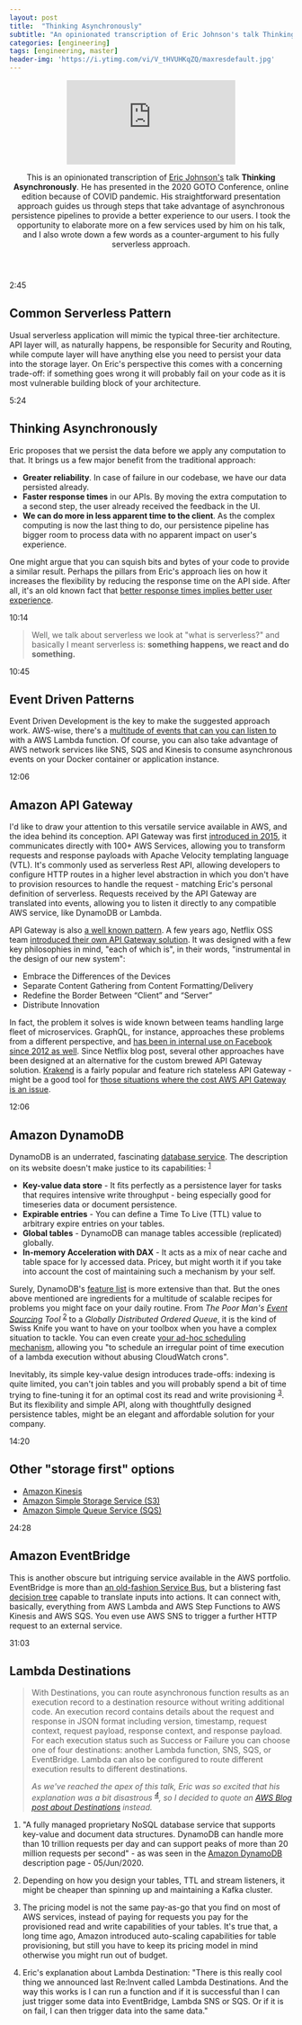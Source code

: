 ```yaml
---
layout: post
title:  "Thinking Asynchronously"
subtitle: "An opinionated transcription of Eric Johnson's talk Thinking Asynchronously"
categories: [engineering]
tags: [engineering, master]
header-img: 'https://i.ytimg.com/vi/V_tHVUHKqZQ/maxresdefault.jpg'
---
```


<header class="briefing">
<div class="video"><iframe class="video" src="https://www.youtube.com/embed/V_tHVUHKqZQ" frameborder="0" allow="accelerometer; autoplay; encrypted-media; gyroscope; picture-in-picture" allowfullscreen></iframe></div>
<p>This is an opinionated transcription of <a href="">Eric Johnson's</a> talk <b>Thinking Asynchronously</b>. He has presented in the 2020 GOTO Conference, online edition because of COVID pandemic. His straightforward presentation approach guides us through steps that take advantage of asynchronous persistence pipelines to provide a better experience to our users. I took the opportunity to elaborate more on a few services used by him on his talk, and I also wrote down a few words as a counter-argument to his fully serverless approach.</p>
</header>

<article class="timeline">
    <section>
        <time>2:45</time>
        <h2>Common Serverless Pattern</h2>
        <p>Usual serverless application will mimic the typical three-tier architecture. API layer will, as naturally happens, be responsible for Security and Routing, while compute layer will have anything else you need to persist your data into the storage layer. On Eric's perspective this comes with a concerning trade-off: if something goes wrong it will probably fail on your code as it is most vulnerable building block of your architecture.</p>
    </section>
    <section>
        <time>5:24</time>
        <h2>Thinking Asynchronously</h2>
        <p>Eric proposes that we persist the data before we apply any computation to that. It brings us a few major benefit from the traditional approach:</p>
        <ul>
            <li><b>Greater reliability</b>. In case of failure in our codebase, we have our data persisted already.</li>
            <li><b>Faster response times</b> in our APIs. By moving the extra computation to a second step, the user already received the feedback in the UI.</li>
            <li><b>We can do more in less apparent time to the client</b>. As the complex computing is now the last thing to do, our persistence pipeline has bigger room to process data with no apparent impact on user's experience.</li>
        </ul>
        <p>One might argue that you can squish bits and bytes of your code to provide a similar result. Perhaps the pillars from Eric's approach lies on how it increases the flexibility by reducing the response time on the API side. After all, it's an old known fact that <a href="https://www.nngroup.com/articles/response-times-3-important-limits/">better response times implies better user experience</a>.</p>
    </section>
    <section>
        <time>10:14</time>
        <blockquote>
            <p>Well, we talk about serverless we look at "what is serverless?" and basically I meant serverless is: <b>something happens, we react and do something.</b></p>
        </blockquote>
    </section>
    <section>
        <time>10:45</time>
        <h2>Event Driven Patterns</h2>
        <p>Event Driven Development is the key to make the suggested approach work. AWS-wise, there's a <a href="https://docs.aws.amazon.com/lambda/latest/dg/lambda-services.html">multitude of events that can you can listen to</a> with a AWS Lambda function. Of course, you can also take advantage of AWS network services like SNS, SQS and Kinesis to consume asynchronous events on your Docker container or application instance.</p>
    </section>
    <section>
        <time>12:06</time>
        <h2>Amazon API Gateway</h2>
        <p>I'd like to draw your attention to this versatile service available in AWS, and the idea behind its conception. API Gateway was first <a href="https://aws.amazon.com/about-aws/whats-new/2015/07/introducing-amazon-api-gateway/">introduced in 2015</a>, it communicates directly with 100+ AWS Services, allowing you to transform requests and response payloads with Apache Velocity templating language (VTL). It's commonly used as serverless Rest API, allowing developers to configure HTTP routes in a higher level abstraction in which you don't have to provision resources to handle the request - matching Eric's personal definition of serverless. Requests received by the API Gateway are translated into events, allowing you to listen it directly to any compatible AWS service, like DynamoDB or Lambda.</p>
        <p>API Gateway is also <a href="https://microservices.io/patterns/apigateway.html">a well known pattern</a>. A few years ago, Netflix OSS team <a href="https://netflixtechblog.com/embracing-the-differences-inside-the-netflix-api-redesign-15fd8b3dc49d">introduced their own API Gateway solution</a>. It was designed with a few key philosophies in mind, "each of which is", in their words, "instrumental in the design of our new system":</p>
        <ul>
            <li>Embrace the Differences of the Devices</li>
            <li>Separate Content Gathering from Content Formatting/Delivery</li>
            <li>Redefine the Border Between “Client” and “Server”</li>
            <li>Distribute Innovation</li>
        </ul>
        <p>In fact, the problem it solves is wide known between teams handling large fleet of microservices. GraphQL, for instance, approaches these problems from a different perspective, and <a href="https://en.wikipedia.org/wiki/GraphQL">has been in internal use on Facebook since 2012 as well</a>. Since Netflix blog post, several other approaches have been designed at an alternative for the custom brewed API Gateway solution. <a href="https://www.krakend.io/">Krakend</a> is a fairly popular and feature rich stateless API Gateway - might be a good tool for <a href="https://serverless-training.com/articles/save-money-by-replacing-api-gateway-with-application-load-balancer/">those situations where the cost AWS API Gateway is an issue</a>.</p>
    </section>
    <section>
        <time>12:06</time>
        <h2>Amazon DynamoDB</h2>
        <p>DynamoDB is an underrated, fascinating <a href="https://www.techopedia.com/definition/29431/database-as-a-service-dbaas">database service</a>. The description on its website doesn't make justice to its capabilities: <sup><a href="#fn:1" class="footnote">1</a></sup>
        </p>
        <ul>
            <li><b>Key-value data store</b> - It fits perfectly as a persistence layer for tasks that requires intensive write throughput - being especially good for timeseries data or document persistence.</li>
            <li><b>Expirable entries</b> - You can define a Time To Live (TTL) value to arbitrary expire entries on your tables.</li>
            <li><b>Global tables</b> - DynamoDB can manage tables accessible (replicated) globally.</li>
            <li><b>In-memory Acceleration with DAX</b> - It acts as a mix of near cache and table space for ly accessed data. Pricey, but might worth it if you take into account the cost of maintaining such a mechanism by your self.</li>
        </ul>
        <p>Surely, DynamoDB's <a href="https://aws.amazon.com/dynamodb/">feature list</a> is more extensive than that. But the ones above mentioned are ingredients for a multitude of scalable recipes for problems you might face on your daily routine. From <i>The Poor Man's <a href="https://microservices.io/patterns/data/event-sourcing.html">Event Sourcing</a> Tool</i> <sup><a href="#fn:2" class="footnote">2</a></sup> to a <i>Globally Distributed Ordered Queue</i>, it is the kind of Swiss Knife you want to have on your toolbox when you have a complex situation to tackle. You can even create <a href="https://medium.com/swlh/scheduling-irregular-aws-lambda-executions-through-dynamodb-ttl-attributes-acd397dfbad9">your ad-hoc scheduling mechanism</a>, allowing you "to schedule an irregular point of time execution of a lambda execution without abusing CloudWatch crons".</p>
        <p>Inevitably, its simple key-value design introduces trade-offs: indexing is quite limited, you can't join tables and you will probably spend a bit of time trying to fine-tuning it for an optimal cost its read and write provisioning <sup><a href="#fn:3" class="footnote">3</a></sup>. But its flexibility and simple API, along with thoughtfully designed persistence tables, might be an elegant and affordable solution for your company.</p>
    </section>
    <section>
        <time>14:20</time>
        <h2>Other "storage first" options</h2>
        <ul>
            <li><a href="https://aws.amazon.com/kinesis/">Amazon Kinesis</a></li>
            <li><a href="https://aws.amazon.com/s3/">Amazon Simple Storage Service (S3)</a></li>
            <li><a href="https://aws.amazon.com/sqs/">Amazon Simple Queue Service (SQS)</a></li>
        </ul>
    </section>
    <section>
        <time>24:28</time>
        <h2>Amazon EventBridge</h2>
        <p>This is another obscure but intriguing service available in the AWS portfolio. EventBridge is more than <a href="https://books.google.com.au/books?id=qR0hDgAAQBAJ&pg=PA54&lpg=PA54&dq=old-fashion+service+bus&source=bl&ots=ngRwK-Xg27&sig=ACfU3U34CuRKeKawirqsgr5YT-pRQwFCnw&hl=en&sa=X&ved=2ahUKEwjam8Sov-_pAhUX4jgGHYhdCKcQ6AEwCXoECAoQAQ#v=onepage&q=old-fashion%20service%20bus&f=false">an old-fashion Service Bus</a>, but a blistering fast <a href="https://en.wikipedia.org/wiki/Decision_tree">decision tree</a> capable to translate inputs into actions. It can connect with, basically, everything from AWS Lambda and AWS Step Functions to AWS Kinesis and AWS SQS. You even use AWS SNS to trigger a further HTTP request to an external service.</p>
    </section>
    <section>
        <time>31:03</time>
        <h2>Lambda Destinations</h2>
        <blockquote>
        <p>With Destinations, you can route asynchronous function results as an execution record to a destination resource without writing additional code. An execution record contains details about the request and response in JSON format including version, timestamp, request context, request payload, response context, and response payload. For each execution status such as Success or Failure you can choose one of four destinations: another Lambda function, SNS, SQS, or EventBridge. Lambda can also be configured to route different execution results to different destinations.</p>
        <footer>
            <cite>As we've reached the apex of this talk, Eric was so excited that his explanation was a bit disastrous <sup><a href="#fn:4" class="footnote">4</a></sup>, so I decided to quote an <a href="https://aws.amazon.com/blogs/compute/introducing-aws-lambda-destinations/">AWS Blog post about Destinations</a> instead.</cite>
        </footer>
        </blockquote>
    </section>
</article>



<div class="footnotes">
  <ol>
    <li id="fn:1">
        <p>"A fully managed proprietary NoSQL database service that supports key-value and document data structures. DynamoDB can handle more than 10 trillion requests per day and can support peaks of more than 20 million requests per second" - as was seen in the <a href="https://aws.amazon.com/dynamodb/">Amazon DynamoDB</a> description page - 05/Jun/2020.</p>
    </li>
    <li id="fn:2">
        <p>Depending on how you design your tables, TTL and stream listeners, it might be cheaper than spinning up and maintaining a Kafka cluster.</p>
    </li>
    <li id="fn:3">
        <p>The pricing model is not the same pay-as-go that you find on most of AWS services, instead of paying for requests you pay for the provisioned read and write capabilities of your tables. It's true that, a long time ago, Amazon introduced auto-scaling capabilities for table provisioning, but still you have to keep its pricing model in mind otherwise you might run out of budget.</p>
    </li>
    <li id="fn:4">
        <p>Eric's explanation about Lambda Destination: "There is this really cool thing we announced last Re:Invent called Lambda Destinations. And the way this works is I can run a function and if it is successful than I can just trigger some data into EventBridge, Lambda SNS or SQS. Or if it is on fail, I can then trigger data into the same data."</p>
    </li>
  </ol>
</div>
